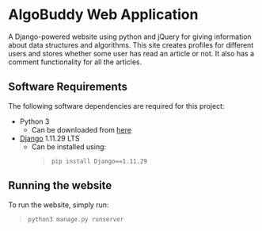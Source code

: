 # AlgoBuddy Web Application
A Django-powered website using python and jQuery for giving information about data structures and algorithms. This site creates profiles for different users and stores whether some user has read an article or not. It also has a comment functionality for all the articles.

## Software Requirements
The following software dependencies are required for this project:
- Python 3
  - Can be downloaded from [here][py3]
- [Django][dj] 1.11.29 LTS
  - Can be installed using:
    > `pip install Django==1.11.29`

 ## Running the website
To run the website, simply run: 
> `python3 manage.py runserver`

[py3]:https://www.python.org/downloads/
[dj]:https://www.djangoproject.com/download/